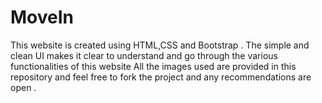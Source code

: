 # MoveIn
This website is created using HTML,CSS and Bootstrap . The simple and clean UI makes it clear to understand and go through the various functionalities of this website 
All the images used are provided in this repository and feel free to fork the project and any recommendations are open .

